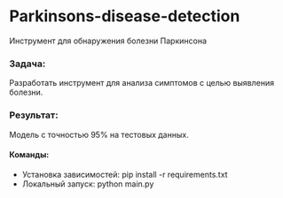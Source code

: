 # Parkinsons-disease-detection
Инструмент для обнаружения болезни Паркинсона

### Задача:
Разработать инструмент для анализа симптомов с целью выявления болезни.

### Результат:
Модель с точностью 95% на тестовых данных.

#### Команды:
* Установка зависимостей: pip install -r requirements.txt
* Локальный запуск: python main.py

